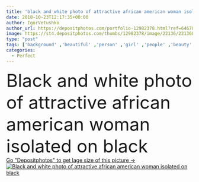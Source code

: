 ```yaml
---
title: 'black and white photo of attractive african american woman isolated on black'
date: 2018-10-23T12:17:35+00:00
author: IgorVetushko
author_url: https://depositphotos.com/portfolio-12982378.html?ref=64678756
image: https://st4.depositphotos.com/thumbs/12982378/image/22136/221368152/api_thumb_450.jpg?forcejpeg=true
type: "post"
tags: ['background' ,'beautiful' ,'person' ,'girl' ,'people' ,'beauty' ,'model' ,'face' ,'style' ,'fashion' ,'backdrop' ,'vogue' ,'attractive' ,'fashionable' ,'modeling' ,'styling' ,'copy space' ,'black and white' ,'Studio Shot' ,'young adult' ,'black woman' ,'african american' ,'isolated on black' ,'perfect skin' ,'Fashion Shoot' ]
categories: 
  - Perfect
---
```

<div aling="center">
            <font size="60"> Black and white photo of attractive african american woman isolated on black</font>   
</div>
<div>
    <a href='https://st4.depositphotos.com/thumbs/12982378/image/22136/221368152/api_thumb_450.jpg?forcejpeg=true?ref=64678756' target=_blank > Go "Depositphotos" to get lage size of this picture ->
        <img href='https://st4.depositphotos.com/thumbs/12982378/image/22136/221368152/api_thumb_450.jpg?forcejpeg=true?ref=64678756' src='https://st4.depositphotos.com/12982378/22136/i/950/depositphotos_221368152-stock-photo-black-white-photo-attractive-african.jpg?forcejpeg=true' alt='Black and white photo of attractive african american woman isolated on black' >
    </a>
</div>
